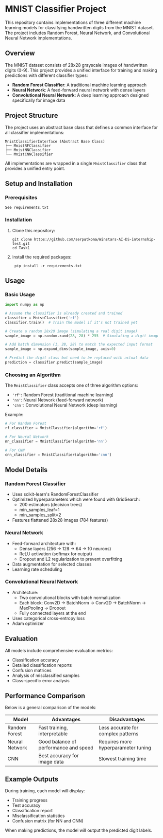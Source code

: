 # MNIST Classifier Project

This repository contains implementations of three different machine learning models for classifying handwritten digits from the MNIST dataset. The project includes Random Forest, Neural Network, and Convolutional Neural Network implementations.

## Overview

The MNIST dataset consists of 28x28 grayscale images of handwritten digits (0-9). This project provides a unified interface for training and making predictions with different classifier types:

- **Random Forest Classifier**: A traditional machine learning approach
- **Neural Network**: A feed-forward neural network with dense layers
- **Convolutional Neural Network**: A deep learning approach designed specifically for image data

## Project Structure

The project uses an abstract base class that defines a common interface for all classifier implementations:

```
MnistClassifierInterface (Abstract Base Class)
├── MnistRFClassifier
├── MnistNNClassifier
└── MnistCNNClassifier
```

All implementations are wrapped in a single `MnistClassifier` class that provides a unified entry point.

## Setup and Installation

### Prerequisites

    See requirements.txt
### Installation

1. Clone this repository:
   ```
   git clone https://github.com/serputkona/Winstars-AI-DS-internship-test.git
   cd Task1
   ```

2. Install the required packages:
   ```
    pip install -r requirements.txt
   ```

## Usage

### Basic Usage

```python
import numpy as np

# Assume the classifier is already created and trained
classifier = MnistClassifier('rf')
classifier.train()  # Train the model if it's not trained yet

# Create a random 28x28 image (simulating a real digit image)
sample_image = np.random.rand(28, 28) * 255  # Simulating a digit image

# Add batch dimension (1, 28, 28) to match the expected input format
sample_image = np.expand_dims(sample_image, axis=0)

# Predict the digit class but need to be replaced with actual data
prediction = classifier.predict(sample_image)

```

### Choosing an Algorithm

The `MnistClassifier` class accepts one of three algorithm options:

- `'rf'`: Random Forest (traditional machine learning)
- `'nn'`: Neural Network (feed-forward network)
- `'cnn'`: Convolutional Neural Network (deep learning)

Example:
```python
# For Random Forest
rf_classifier = MnistClassifier(algorithm='rf')

# For Neural Network
nn_classifier = MnistClassifier(algorithm='nn')

# For CNN
cnn_classifier = MnistClassifier(algorithm='cnn')
```

## Model Details

### Random Forest Classifier

- Uses scikit-learn's RandomForestClassifier
- Optimized hyperparameters which were found with GridSearch:
  - 200 estimators (decision trees)
  - min_samples_leaf=1
  - min_samples_split=2
- Features flattened 28x28 images (784 features)

### Neural Network

- Feed-forward architecture with:
  - Dense layers (256 → 128 → 64 → 10 neurons)
  - ReLU activation (softmax for output)
  - Dropout and L2 regularization to prevent overfitting
- Data augmentation for selected classes
- Learning rate scheduling

### Convolutional Neural Network

- Architecture:
  - Two convolutional blocks with batch normalization
  - Each block: Conv2D → BatchNorm → Conv2D → BatchNorm → MaxPooling → Dropout
  - Fully connected layers at the end
- Uses categorical cross-entropy loss
- Adam optimizer

## Evaluation

All models include comprehensive evaluation metrics:

- Classification accuracy
- Detailed classification reports
- Confusion matrices
- Analysis of misclassified samples
- Class-specific error analysis

## Performance Comparison

Below is a general comparison of the models:

| Model | Advantages | Disadvantages |
|-------|------------|---------------|
| Random Forest | Fast training, interpretable | Less accurate for complex patterns |
| Neural Network | Good balance of performance and speed | Requires more hyperparameter tuning |
| CNN | Best accuracy for image data | Slowest training time |

## Example Outputs

During training, each model will display:
- Training progress
- Test accuracy
- Classification report
- Misclassification statistics
- Confusion matrix (for NN and CNN)

When making predictions, the model will output the predicted digit labels.


